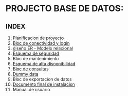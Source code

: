 # PROJECTO BASE DE DATOS:

## INDEX

1. [Planificacion de proyecto](https://docs.google.com/spreadsheets/d/1XcUrZcd4THdE6PE7OQh03UFNnWZY0Vlyt_0TuiByKN8/edit?usp=sharing)
2. [Bloc de conectividad y login](https://github.com/arley02/Proyecto-en-solitario/tree/main/scripts)
3. [diseño ER - Modelo relacional](https://github.com/arley02/Proyecto-en-solitario/tree/main/1%20-%20ER-Relacional-SQL)
4. [Esquema de seguridad](https://github.com/arley02/Proyecto-en-solitario/tree/main/2%20-%20Esquema%20de%20seguridad)
5. Bloc de mantenimiento
6. [Esquema de alta disponibilidad](https://github.com/arley02/Proyecto-en-solitario/tree/main/3%20-%20alta%20disponibilidad)
7. [Bloc de consultas](https://github.com/arley02/Proyecto-en-solitario/tree/main/scripts)
8. [Dummy data](https://github.com/arley02/Proyecto-en-solitario/tree/main/4%20-%20Dummy%20Data)
9. Bloc de exportacion de datos
10. [Documento final de instalacion](https://github.com/arley02/Proyecto-en-solitario/blob/main/documento%20final%20de%20instalacion.md)
11. Manual de usuario
